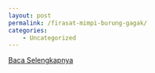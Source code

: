 ```yaml
---
layout: post
permalink: /firasat-mimpi-burung-gagak/
categories:
    - Uncategorized
---
```


[Baca Selengkapnya](/02)